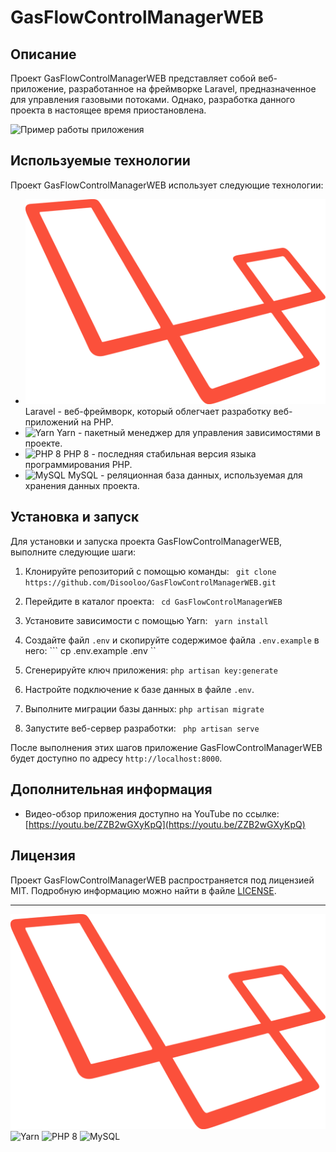 # GasFlowControlManagerWEB
## Описание
Проект GasFlowControlManagerWEB представляет собой веб-приложение, разработанное на фреймворке Laravel, предназначенное для управления газовыми потоками. Однако, разработка данного проекта в настоящее время приостановлена.

![Пример работы приложения](https://github.com/Disooloo/GasFlowControlManagerWEB/blob/main/other/2023-06-29-13-50-30.gif?raw=true)

## Используемые технологии
Проект GasFlowControlManagerWEB использует следующие технологии:

- ![Laravel](https://github.com/laravel/art/blob/3e84b0e973abcbdf9f046f4a0f6e2e5a70c6e5f3/laravel-l-slant.png) Laravel - веб-фреймворк, который облегчает разработку веб-приложений на PHP.
- ![Yarn](https://github.com/yarnpkg/assets/blob/2f3e8f9f7f4ef68558ccfb05867a129fbd7633c7/yarn-kitten-full.png) Yarn - пакетный менеджер для управления зависимостями в проекте.
- ![PHP 8](https://upload.wikimedia.org/wikipedia/commons/thumb/2/27/PHP-logo.svg/1280px-PHP-logo.svg.png) PHP 8 - последняя стабильная версия языка программирования PHP.
- ![MySQL](https://upload.wikimedia.org/wikipedia/en/thumb/6/62/MySQL.svg/1200px-MySQL.svg.png) MySQL - реляционная база данных, используемая для хранения данных проекта.

## Установка и запуск
Для установки и запуска проекта GasFlowControlManagerWEB, выполните следующие шаги:

1. Клонируйте репозиторий с помощью команды:
``` git clone https://github.com/Disooloo/GasFlowControlManagerWEB.git```

2. Перейдите в каталог проекта:
``` cd GasFlowControlManagerWEB```

3. Установите зависимости с помощью Yarn:
``` yarn install```

4. Создайте файл `.env` и скопируйте содержимое файла `.env.example` в него:
``` cp .env.example .env ``

5. Сгенерируйте ключ приложения:
``` php artisan key:generate ```

6. Настройте подключение к базе данных в файле `.env`.
7. Выполните миграции базы данных:
``` php artisan migrate ```

8. Запустите веб-сервер разработки:
``` php artisan serve```

После выполнения этих шагов приложение GasFlowControlManagerWEB будет доступно по адресу `http://localhost:8000`.

## Дополнительная информация
- Видео-обзор приложения доступно на YouTube по ссылке: [https://youtu.be/ZZB2wGXyKpQ](https://youtu.be/ZZB2wGXyKpQ)

## Лицензия
Проект GasFlowControlManagerWEB распространяется под лицензией MIT. Подробную информацию можно найти в файле [LICENSE](https://github.com/Disooloo/GasFlowControlManagerWEB/blob/main/LICENSE).

---

![Laravel](https://github.com/laravel/art/blob/3e84b0e973abcbdf9f046f4a0f6e2e5a70c6e5f3/laravel-l-slant.png)
![Yarn](https://github.com/yarnpkg/assets/blob/2f3e8f9f7f4ef68558ccfb05867a129fbd7633c7/yarn-kitten-full.png)
![PHP 8](https://upload.wikimedia.org/wikipedia/commons/thumb/2/27/PHP-logo.svg/1280px-PHP-logo.svg.png)
![MySQL](https://upload.wikimedia.org/wikipedia/en/thumb/6/62/MySQL.svg/1200px-MySQL.svg.png)
